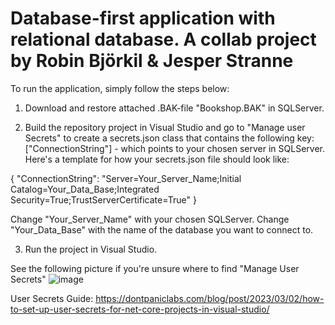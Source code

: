 # Database-first application with relational database. A collab project by Robin Björkil & Jesper Stranne

To run the application, simply follow the steps below:

1. Download and restore attached .BAK-file "Bookshop.BAK" in SQLServer.

2. Build the repository project in Visual Studio and go to "Manage user Secrets" to create a secrets.json class that contains the following key: ["ConnectionString"] - which points to your chosen server in SQLServer. Here's a template for how your secrets.json file should look like:

{
  "ConnectionString": "Server=Your_Server_Name;Initial Catalog=Your_Data_Base;Integrated Security=True;TrustServerCertificate=True"
}

Change "Your_Server_Name" with your chosen SQLServer.
Change "Your_Data_Base" with the name of the database you want to connect to.

3. Run the project in Visual Studio.


See the following picture if you're unsure where to find "Manage User Secrets"
![image](https://github.com/user-attachments/assets/b2ab42b9-eb4d-4e11-be59-591e11da2222)


User Secrets Guide: https://dontpaniclabs.com/blog/post/2023/03/02/how-to-set-up-user-secrets-for-net-core-projects-in-visual-studio/

